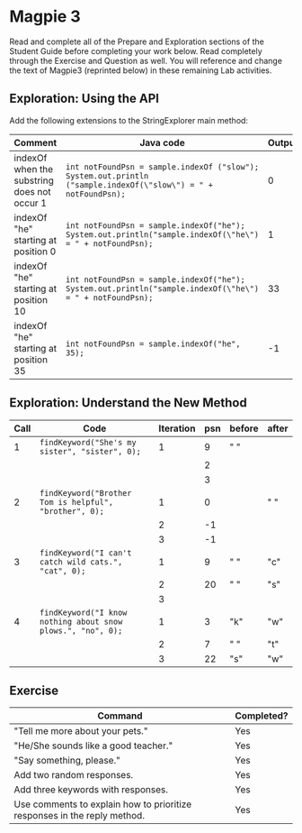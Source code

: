 # Magpie 3

Read and complete all of the Prepare and Exploration sections of the Student Guide before completing your work below. Read completely through the Exercise and Question as well. You will reference and change the text of Magpie3 (reprinted below) in these remaining Lab activities.

## Exploration: Using the API

Add the following extensions to the StringExplorer main method:

Comment | Java code | Output
--- | --- | ---
indexOf when the substring does not occur 1 | ```int notFoundPsn = sample.indexOf ("slow"); System.out.println ("sample.indexOf(\"slow\") = " + notFoundPsn);``` | 0
 indexOf "he" starting at position 0 | ```int notFoundPsn = sample.indexOf("he"); System.out.println("sample.indexOf(\"he\") = " + notFoundPsn);``` | 1
indexOf "he" starting at position 10  | ```int notFoundPsn = sample.indexOf("he"); System.out.println("sample.indexOf(\"he\") = " + notFoundPsn);``` | 33
indexOf "he" starting at position 35  | ```int notFoundPsn = sample.indexOf("he", 35);``` | -1

## Exploration: Understand the New Method

 Call | Code | Iteration | psn | before | after
--- | --- | --- | --- | --- | --- 
1 | ```findKeyword("She's my sister", "sister", 0);```  | 1 | 9 | " "  
 | | | | 2      
 | | | | 3      
2 | ```findKeyword("Brother Tom is helpful", "brother", 0);``` | 1 | 0 | | " "
 | | | 2 | -1     
 | | | 3 | -1     
3 | ```findKeyword("I can't catch wild cats.", "cat", 0);``` | 1 | 9 | " " | "c"
 | | | 2  | 20 | " " | "s" 
 | | | 3      
4 | ```findKeyword("I know nothing about snow plows.", "no", 0);``` | 1 | 3 | "k" | "w"
 | | | 2 | 7 | " " | "t"
 | | | 3 | 22 | "s" | "w"

## Exercise

Command | Completed?
--- | ---
"Tell me more about your pets." | Yes  
"He/She sounds like a good teacher." |  Yes    
"Say something, please." | Yes    
Add two random responses. | Yes    
Add three keywords with responses. | Yes    
Use comments to explain how to prioritize responses in the reply method. | Yes    

